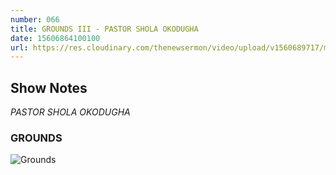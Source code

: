```yaml
---
number: 066
title: GROUNDS III - PASTOR SHOLA OKODUGHA
date: 15606864100100
url: https://res.cloudinary.com/thenewsermon/video/upload/v1560689717/messages/Grounds_III.mp3
---
```


## Show Notes
_PASTOR SHOLA OKODUGHA_

### GROUNDS

![Grounds](https://res.cloudinary.com/thenewsermon/image/upload/v1560689473/sermon%20display%20pictures/GROUNDS_III.jpg)